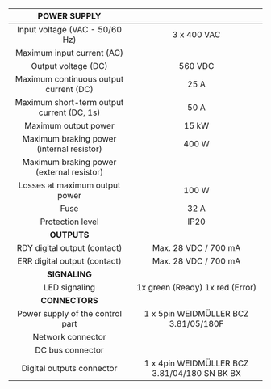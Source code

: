 | **POWER SUPPLY** |   |
| :---: | :---: |
| Input voltage (VAC - 50/60 Hz)  | 3 x 400 VAC |
| Maximum input current (AC)  |   |
| Output voltage (DC)  | 560 VDC |
| Maximum continuous output current (DC)  | 25 A |
| Maximum short-term output current (DC, 1s)  | 50 A |
| Maximum output power  | 15 kW |
| Maximum braking power (internal resistor) | 400 W |
| Maximum braking power (external resistor) |   |
| Losses at maximum output power | 100 W |
| Fuse | 32 A |
| Protection level | IP20 |
| **OUTPUTS** |   |
| RDY digital output (contact) | Max. 28 VDC / 700 mA |
| ERR digital output (contact) | Max. 28 VDC / 700 mA |
| **SIGNALING** |   |
| LED signaling | 1x green (Ready)  1x red (Error) |
| **CONNECTORS** |   |
| Power supply of the control part | 1 x 5pin WEIDMÜLLER BCZ 3.81/05/180F |
| Network connector |   |
| DC bus connector |   |
| Digital outputs connector | 1 x 4pin WEIDMÜLLER BCZ 3.81/04/180 SN BK BX |
